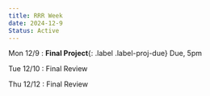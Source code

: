 ```yaml
---
title: RRR Week
date: 2024-12-9
Status: Active
---
```


Mon 12/9
:  **Final Project**{: .label .label-proj-due} Due, 5pm

Tue 12/10
: Final Review

Thu 12/12
: Final Review
